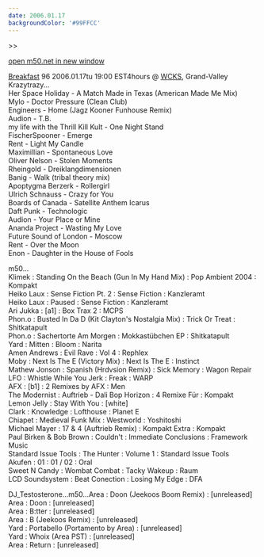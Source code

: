 ```yaml
---
date: 2006.01.17
backgroundColor: '#99FFCC'
---
```


\>>

[open m50.net in new window](http://m50.net/)

[Breakfast](http://breakfast.wcks.org/) 96 2006.01.17tu 19:00 EST4hours @ [WCKS](http://www.sushiwabi.com/), Grand-Valley  
Krazytrazy...  
Her Space Holiday - A Match Made in Texas (American Made Me Mix)  
Mylo - Doctor Pressure (Clean Club)  
Engineers - Home (Jagz Kooner Funhouse Remix)  
Audion - T.B.  
my life with the Thrill Kill Kult - One Night Stand  
FischerSpooner - Emerge  
Rent - Light My Candle  
Maximillian - Spontaneous Love  
Oliver Nelson - Stolen Moments  
Rheingold - Dreiklangdimensionen  
Banig - Walk (tribal theory mix)  
Apoptygma Berzerk - Rollergirl  
Ulrich Schnauss - Crazy for You  
Boards of Canada - Satellite Anthem Icarus  
Daft Punk - Technologic  
Audion - Your Place or Mine  
Ananda Project - Wasting My Love  
Future Sound of London - Moscow  
Rent - Over the Moon  
Enon - Daughter in the House of Fools  

m50...  
Klimek : Standing On the Beach (Gun In My Hand Mix) : Pop Ambient 2004 : Kompakt  
Heiko Laux : Sense Fiction Pt. 2 : Sense Fiction : Kanzleramt  
Heiko Laux : Paused : Sense Fiction : Kanzleramt  
Ari Jukka : \[a1\] : Box Trax 2 : MCPS  
Phon.o : Busted In Da D (Kit Clayton's Nostalgia Mix) : Trick Or Treat : Shitkatapult  
Phon.o : Sachertorte Am Morgen : Mokkastübchen EP : Shitkatapult  
Yard : Mitten : Bloom : Narita  
Amen Andrews : Evil Rave : Vol 4 : Rephlex  
Moby : Next Is The E (Victory Mix) : Next Is The E : Instinct  
Mathew Jonson : Spanish (Hrdvsion Remix) : Sick Memory : Wagon Repair  
LFO : Whistle While You Jerk : Freak : WARP  
AFX : \[b1\] : 2 Remixes by AFX : Men  
The Modernist : Auftrieb - Dali Bop Horizon : 4 Remixe Für : Kompakt  
Lemon Jelly : Stay With You : \[white\]  
Clark : Knowledge : Lofthouse : Planet E  
Chiapet : Medieval Funk Mix : Westworld : Yoshitoshi  
Michael Mayer : 17 & 4 (Auftrieb Remix) : Kompakt Extra : Kompakt  
Paul Birken & Bob Brown : Couldn't : Immediate Conclusions : Framework Music  
Standard Issue Tools : The Hunter : Volume 1 : Standard Issue Tools  
Akufen : 01 : 01 / 02 : Oral  
Sweet N Candy : Wombat Combat : Tacky Wakeup : Raum  
LCD Soundsystem : Beat Conection : Losing My Edge : DFA  

DJ\_Testosterone...m50...Area : Doon (Jeekoos Boom Remix) : \[unreleased\]  
Area : Doon : \[unreleased\]  
Area : B:tter : \[unreleased\]  
Area : B (Jeekoos Remix) : \[unreleased\]  
Yard : Portabello (Portamento by Area) : \[unreleased\]  
Yard : Whoix (Area PST) : \[unreleased\]  
Area : Return : \[unreleased\]